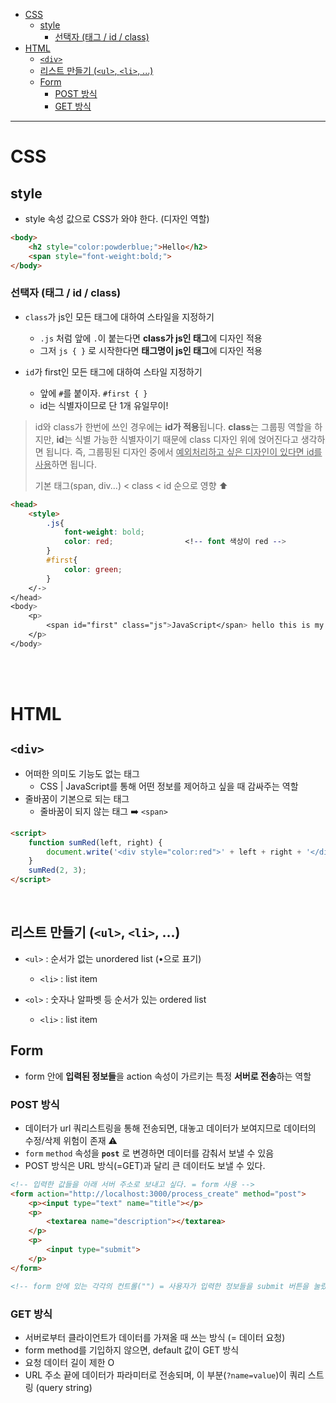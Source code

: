 <!-- TOC -->

- [CSS](#css)
  - [style](#style)
    - [선택자 (태그 / id / class)](#선택자-태그--id--class)
- [HTML](#html)
  - [`<div>`](#div)
  - [리스트 만들기 (`<ul>`, `<li>`, ...)](#리스트-만들기-ul-li-)
  - [Form](#form)
    - [POST 방식](#post-방식)
    - [GET 방식](#get-방식)

<!-- /TOC -->

---

# CSS
## style
- style 속성 값으로 CSS가 와야 한다. (디자인 역할)

```html
<body>
    <h2 style="color:powderblue;">Hello</h2>
    <span style="font-weight:bold;">
</body>
```

### 선택자 (태그 / id / class)
  - `class`가 js인 모든 태그에 대하여 스타일을 지정하기
    - `.js` 처럼 앞에 `.`이 붙는다면 **class가 js인 태그**에 디자인 적용
    - 그저 `js { }` 로 시작한다면 **태그명이 js인 태그**에 디자인 적용

  - `id`가 first인 모든 태그에 대하여 스타일 지정하기
    - 앞에 `#`를 붙이자. `#first { }`
    - id는 식별자이므로 단 1개 유일무이!

> id와 class가 한번에 쓰인 경우에는 **id가 적용**됩니다.
> **class**는 그룹핑 역할을 하지만, **id**는 식별 가능한 식별자이기 때문에 class 디자인 위에 얹어진다고 생각하면 됩니다. 즉, 그룹핑된 디자인 중에서 <u>예외처리하고 싶은 디자인이 있다면 id를 사용</u>하면 됩니다.
>
> 기본 태그(span, div...) < class < id 순으로 영향 ⬆️

  
```html
<head>
    <style>
        .js{
            font-weight: bold;
            color: red;                <!-- font 색상이 red -->
        }
        #first{
            color: green;
        }
    </->
</head>
<body>
    <p>
        <span id="first" class="js">JavaScript</span> hello this is my world. <span class="js">JavaScript</span>
    </p>
</body>
```

 


<br><br>

# HTML

## `<div>`
- 어떠한 의미도 기능도 없는 태그
  - CSS | JavaScript를 통해 어떤 정보를 제어하고 싶을 때 감싸주는 역할
- 줄바꿈이 기본으로 되는 태그
  - 줄바꿈이 되지 않는 태그 ➡️ `<span>`
```html
<script>
    function sumRed(left, right) {
        document.write('<div style="color:red">' + left + right + '</div><br>');
    }
    sumRed(2, 3);
</script>
```


<br>

## 리스트 만들기 (`<ul>`, `<li>`, ...)
- `<ul>` : 순서가 없는 unordered list (•으로 표기)
  - `<li>` : list item 
  
- `<ol>` : 숫자나 알파벳 등 순서가 있는 ordered list 
  - `<li>` : list item 


## Form
- form 안에 **입력된 정보들**을 action 속성이 가르키는 특정 **서버로 전송**하는 역할
### POST 방식
  - 데이터가 url 쿼리스트링을 통해 전송되면, 대놓고 데이터가 보여지므로 데이터의 수정/삭제 위험이 존재 ⚠️
  - `form` `method` 속성을 **`post`** 로 변경하면 데이터를 감춰서 보낼 수 있음
  - POST 방식은 URL 방식(=GET)과 달리 큰 데이터도 보낼 수 있다.
```html
<!-- 입력한 값들을 아래 서버 주소로 보내고 싶다. = form 사용 -->
<form action="http://localhost:3000/process_create" method="post">
    <p><input type="text" name="title"></p>
    <p>
        <textarea name="description"></textarea>
    </p>
    <p>
        <input type="submit">
    </p>
</form>

<!-- form 안에 있는 각각의 컨트롤("") = 사용자가 입력한 정보들을 submit 버튼을 눌렀을 때 action 속성이 가르키는 서버로 query string 형태로 데이터를 보낸다. (post 방식이 아니라면) -->
```
### GET 방식
- 서버로부터 클라이언트가 데이터를 가져올 때 쓰는 방식 (= 데이터 요청)
- form method를 기입하지 않으면, default 값이 GET 방식
- 요청 데이터 길이 제한 O
- URL 주소 끝에 데이터가 파라미터로 전송되며, 이 부분(`?name=value`)이 쿼리 스트링 (query string)

